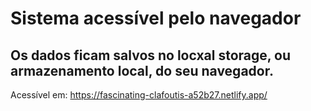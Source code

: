 # Sistema acessível pelo navegador

## Os dados ficam salvos no locxal storage, ou armazenamento local, do seu navegador.

Acessível em: https://fascinating-clafoutis-a52b27.netlify.app/
